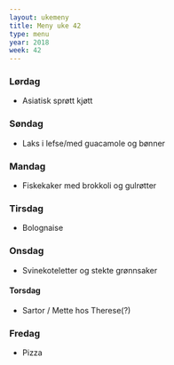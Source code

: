 ```yaml
---
layout: ukemeny
title: Meny uke 42
type: menu
year: 2018
week: 42
---
```


### Lørdag

- Asiatisk sprøtt kjøtt

### Søndag

- Laks i lefse/med guacamole og bønner

### Mandag

- Fiskekaker med brokkoli og gulrøtter

### Tirsdag

- Bolognaise

### Onsdag

- Svinekoteletter og stekte grønnsaker

#### Torsdag

- Sartor / Mette hos Therese(?)

### Fredag

- Pizza

